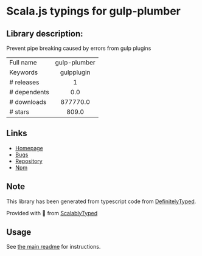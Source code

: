 
# Scala.js typings for gulp-plumber


## Library description:
Prevent pipe breaking caused by errors from gulp plugins

|                    |                 |
| ------------------ | :-------------: |
| Full name          | gulp-plumber |
| Keywords           | gulpplugin |
| # releases         | 1 |
| # dependents       | 0.0 |
| # downloads        | 877770.0 |
| # stars            | 809.0 |

## Links
- [Homepage](https://github.com/floatdrop/gulp-plumber)
- [Bugs](https://github.com/floatdrop/gulp-plumber/issues)
- [Repository](https://github.com/floatdrop/gulp-plumber)
- [Npm](https://www.npmjs.com/package/gulp-plumber)
    


## Note
This library has been generated from typescript code from [DefinitelyTyped](https://definitelytyped.org).

Provided with :purple_heart: from [ScalablyTyped](https://github.com/oyvindberg/ScalablyTyped)

## Usage
See [the main readme](../../readme.md) for instructions.


